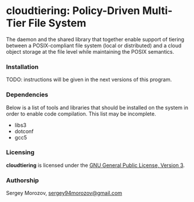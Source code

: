 # **cloudtiering**: Policy-Driven Multi-Tier File System
The daemon and the shared library that together enable support of tiering
between a POSIX-compliant file system (local or distributed)
and a cloud object storage at the file level while maintaining the POSIX
semantics.

### Installation
TODO: instructions will be given in the next versions of this program.


### Dependencies
Below is a list of tools and libraries that should be installed on the system
in order to enable code compilation. This list may be incomplete.
- libs3
- dotconf
- gcc5


### Licensing
**cloudtiering** is licensed under the
[GNU General Public License, Version 3](LICENSE.md).


### Authorship
Sergey Morozov, sergey94morozov@gmail.com
